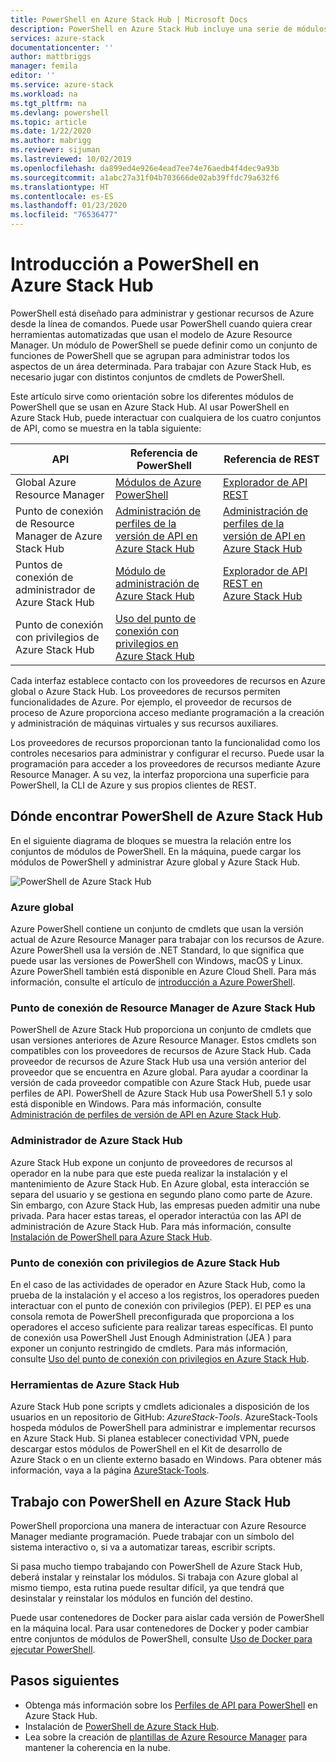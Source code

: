 ```yaml
---
title: PowerShell en Azure Stack Hub | Microsoft Docs
description: PowerShell en Azure Stack Hub incluye una serie de módulos y contextos.
services: azure-stack
documentationcenter: ''
author: mattbriggs
manager: femila
editor: ''
ms.service: azure-stack
ms.workload: na
ms.tgt_pltfrm: na
ms.devlang: powershell
ms.topic: article
ms.date: 1/22/2020
ms.author: mabrigg
ms.reviewer: sijuman
ms.lastreviewed: 10/02/2019
ms.openlocfilehash: da899ed4e926e4ead7ee74e76aedb4f4dec9a93b
ms.sourcegitcommit: a1abc27a31f04b703666de02ab39ffdc79a632f6
ms.translationtype: HT
ms.contentlocale: es-ES
ms.lasthandoff: 01/23/2020
ms.locfileid: "76536477"
---
```

# <a name="get-started-with-powershell-in-azure-stack-hub"></a>Introducción a PowerShell en Azure Stack Hub

PowerShell está diseñado para administrar y gestionar recursos de Azure desde la línea de comandos. Puede usar PowerShell cuando quiera crear herramientas automatizadas que usan el modelo de Azure Resource Manager. Un módulo de PowerShell se puede definir como un conjunto de funciones de PowerShell que se agrupan para administrar todos los aspectos de un área determinada. Para trabajar con Azure Stack Hub, es necesario jugar con distintos conjuntos de cmdlets de PowerShell.

Este artículo sirve como orientación sobre los diferentes módulos de PowerShell que se usan en Azure Stack Hub. Al usar PowerShell en Azure Stack Hub, puede interactuar con cualquiera de los cuatro conjuntos de API, como se muestra en la tabla siguiente:

| API | Referencia de PowerShell | Referencia de REST |
| --- | --- | --- |
| Global Azure Resource Manager | [Módulos de Azure PowerShell](https://github.com/Azure/azure-powershell/blob/master/documentation/azure-powershell-modules.md) | [Explorador de API REST](https://docs.microsoft.com/rest/api/) |
| Punto de conexión de Resource Manager de Azure Stack Hub | [Administración de perfiles de la versión de API en Azure Stack Hub](azure-stack-version-profiles.md) | [Administración de perfiles de la versión de API en Azure Stack Hub](azure-stack-version-profiles.md) |
| Puntos de conexión de administrador de Azure Stack Hub | [Módulo de administración de Azure Stack Hub](https://docs.microsoft.com/powershell/azure/azure-stack/overview) | [Explorador de API REST en Azure Stack Hub](https://docs.microsoft.com/rest/api/?term=Azure%20Azure%20Stack%20Admin) |
| Punto de conexión con privilegios de Azure Stack Hub | [Uso del punto de conexión con privilegios en Azure Stack Hub](../operator/azure-stack-privileged-endpoint.md) | |

Cada interfaz establece contacto con los proveedores de recursos en Azure global o Azure Stack Hub. Los proveedores de recursos permiten funcionalidades de Azure. Por ejemplo, el proveedor de recursos de proceso de Azure proporciona acceso mediante programación a la creación y administración de máquinas virtuales y sus recursos auxiliares.

Los proveedores de recursos proporcionan tanto la funcionalidad como los controles necesarios para administrar y configurar el recurso. Puede usar la programación para acceder a los proveedores de recursos mediante Azure Resource Manager. A su vez, la interfaz proporciona una superficie para PowerShell, la CLI de Azure y sus propios clientes de REST.

## <a name="where-to-find-azure-stack-hub-powershell"></a>Dónde encontrar PowerShell de Azure Stack Hub

En el siguiente diagrama de bloques se muestra la relación entre los conjuntos de módulos de PowerShell. En la máquina, puede cargar los módulos de PowerShell y administrar Azure global y Azure Stack Hub.

![PowerShell de Azure Stack Hub](media/azure-stack-powershell-overview/Azure-Stack-PowerShell.png)

### <a name="global-azure"></a>Azure global

Azure PowerShell contiene un conjunto de cmdlets que usan la versión actual de Azure Resource Manager para trabajar con los recursos de Azure. Azure PowerShell usa la versión de .NET Standard, lo que significa que puede usar las versiones de PowerShell con Windows, macOS y Linux. Azure PowerShell también está disponible en Azure Cloud Shell. Para más información, consulte el artículo de [introducción a Azure PowerShell](https://docs.microsoft.com/powershell/azure/get-started-azureps).

### <a name="azure-stack-hub-resource-manager"></a>Punto de conexión de Resource Manager de Azure Stack Hub

PowerShell de Azure Stack Hub proporciona un conjunto de cmdlets que usan versiones anteriores de Azure Resource Manager. Estos cmdlets son compatibles con los proveedores de recursos de Azure Stack Hub. Cada proveedor de recursos de Azure Stack Hub usa una versión anterior del proveedor que se encuentra en Azure global. Para ayudar a coordinar la versión de cada proveedor compatible con Azure Stack Hub, puede usar perfiles de API. PowerShell de Azure Stack Hub usa PowerShell 5.1 y solo está disponible en Windows. Para más información, consulte [Administración de perfiles de versión de API en Azure Stack Hub](azure-stack-version-profiles.md).

### <a name="azure-stack-hub-administrator"></a>Administrador de Azure Stack Hub

Azure Stack Hub expone un conjunto de proveedores de recursos al operador en la nube para que este pueda realizar la instalación y el mantenimiento de Azure Stack Hub. En Azure global, esta interacción se separa del usuario y se gestiona en segundo plano como parte de Azure. Sin embargo, con Azure Stack Hub, las empresas pueden admitir una nube privada. Para hacer estas tareas, el operador interactúa con las API de administración de Azure Stack Hub. Para más información, consulte [Instalación de PowerShell para Azure Stack Hub](../operator/azure-stack-powershell-install.md).

### <a name="azure-stack-hub-privileged-endpoint"></a>Punto de conexión con privilegios de Azure Stack Hub

En el caso de las actividades de operador en Azure Stack Hub, como la prueba de la instalación y el acceso a los registros, los operadores pueden interactuar con el punto de conexión con privilegios (PEP). El PEP es una consola remota de PowerShell preconfigurada que proporciona a los operadores el acceso suficiente para realizar tareas específicas. El punto de conexión usa PowerShell Just Enough Administration (JEA ) para exponer un conjunto restringido de cmdlets. Para más información, consulte [Uso del punto de conexión con privilegios en Azure Stack Hub](../operator/azure-stack-privileged-endpoint.md).

### <a name="azure-stack-hub-tools"></a>Herramientas de Azure Stack Hub

Azure Stack Hub pone scripts y cmdlets adicionales a disposición de los usuarios en un repositorio de GitHub: *AzureStack-Tools*. AzureStack-Tools hospeda módulos de PowerShell para administrar e implementar recursos en Azure Stack Hub. Si planea establecer conectividad VPN, puede descargar estos módulos de PowerShell en el Kit de desarrollo de Azure Stack o en un cliente externo basado en Windows. Para obtener más información, vaya a la página [AzureStack-Tools](https://github.com/Azure/AzureStack-Tools).

## <a name="work-with-powershell-in-azure-stack-hub"></a>Trabajo con PowerShell en Azure Stack Hub

PowerShell proporciona una manera de interactuar con Azure Resource Manager mediante programación. Puede trabajar con un símbolo del sistema interactivo o, si va a automatizar tareas, escribir scripts.

Si pasa mucho tiempo trabajando con PowerShell de Azure Stack Hub, deberá instalar y reinstalar los módulos. Si trabaja con Azure global al mismo tiempo, esta rutina puede resultar difícil, ya que tendrá que desinstalar y reinstalar los módulos en función del destino. 

Puede usar contenedores de Docker para aislar cada versión de PowerShell en la máquina local. Para usar contenedores de Docker y poder cambiar entre conjuntos de módulos de PowerShell, consulte [Uso de Docker para ejecutar PowerShell](azure-stack-powershell-user-docker.md).


## <a name="next-steps"></a>Pasos siguientes

- Obtenga más información sobre los [Perfiles de API para PowerShell](azure-stack-version-profiles.md) en Azure Stack Hub.
- Instalación de [PowerShell de Azure Stack Hub](../operator/azure-stack-powershell-install.md).
- Lea sobre la creación de [plantillas de Azure Resource Manager](azure-stack-develop-templates.md) para mantener la coherencia en la nube.
